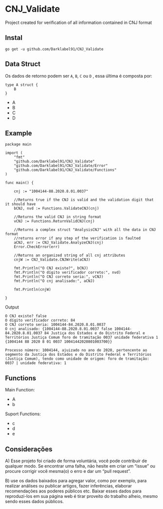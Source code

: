 # CNJ_Validate
Project created for verification of all information contained in CNJ format

## Instal
``` go get -u github.com/Darklabel91/CNJ_Validate ```

## Data Struct
Os dados de retorno podem ser ```A```, ```B```, ```C``` ou ```D``` , essa última é composta por:

``` 
type A struct {
	B
}
```

- A
- B
- C
- D


## Example

``` 
package main

import (
	"fmt"
	"github.com/Darklabel91/CNJ_Validate"
	"github.com/Darklabel91/CNJ_Validate/Error"
	"github.com/Darklabel91/CNJ_Validate/Functions"
)

func main() {

	cnj := "1004144-88.2020.8.01.0037"

	//Returns true if the CNJ is valid and the validation digit that it should have
	bCNJ, nvd := Functions.ValidateCNJ(cnj)

	//Returns the valid CNJ in string format
	vCNJ := Functions.ReturnValidCNJ(cnj)

	//Returns a complex struct "AnalysisCNJ" with all the data in CNJ format
	//returns error if any step of the verification is faulted
	aCNJ, err := CNJ_Validate.AnalyzeCNJ(cnj)
	Error.CheckError(err)

	//Returns an organized string of all cnj attributes
	cnjW := CNJ_Validate.CNJWrite(aCNJ)

	fmt.Println("O CNJ existe?", bCNJ)
	fmt.Println("O dígito verificador correto:", nvd)
	fmt.Println("O CNJ correto seria:", vCNJ)
	fmt.Println("O cnj analisado:", aCNJ)
	
	fmt.Println(cnjW)
	
}

 ```
 Output
 ``` 
O CNJ existe? false
O dígito verificador correto: 84
O CNJ correto seria: 1004144-84.2020.8.01.0037
O cnj analisado: {1004144-88.2020.8.01.0037 false 1004144-84.2020.8.01.0037 84 Justiça dos Estados e do Distrito Federal e Territórios Justiça Comum foro de tramitação 0037 unidade federativa 1 {1004144 88 2020 8 01 0037 10041442020801003700}}

Processo número: 1004144, ajuizado no ano de 2020, pertencente ao segmento da Justiça dos Estados e do Distrito Federal e Territórios (Justiça Comum), tendo como unidade de origem: foro de tramitação: 0037 | unidade federativa: 1
 ```
 
 ## Functions

Main Function:
- A
- b

Suport Functions:
- c
- d
- e

## Considerações
A) Esse projeto foi criado de forma voluntária, você pode contribuir de qualquer modo. Se encontrar uma falha, não hesite em criar um “issue” ou  procure corrigir você mesma(o) o erro e dar um “pull request”.

B) use os dados baixados para agregar valor, como por exemplo, para realizar análises ou publicar artigos, fazer inferências, elaborar recomendações aos poderes públicos etc. Baixar esses dados para reproduzi-los em sua página web é tirar proveito do trabalho alheio, mesmo sendo esses dados públicos.
